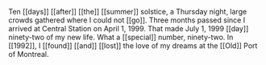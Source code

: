 Ten [[days]] [[after]] [[the]] [[summer]] solstice, a Thursday night, large crowds gathered where I could not [[go]]. Three months passed since I arrived at Central Station on April 1, 1999. That made July 1, 1999 [[day]] ninety-two of my new life. What a [[special]] number, ninety-two. In [[1992]], I [[found]] [[and]] [[lost]] the love of my dreams at the [[Old]] Port of Montreal. 